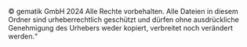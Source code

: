 © gematik GmbH 2024
Alle Rechte vorbehalten. Alle Dateien in diesem Ordner sind urheberrechtlich geschützt und dürfen ohne ausdrückliche Genehmigung des Urhebers weder kopiert, verbreitet noch verändert werden.“